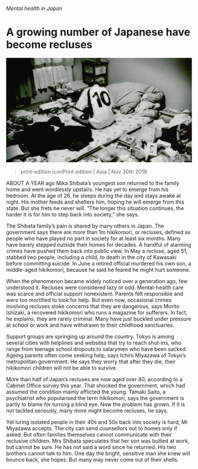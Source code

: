 ###### Mental health in Japan

# A growing number of Japanese have become recluses 

![image](images/20191130_ASP004_0.jpg) 

> print-edition iconPrint edition | Asia | Nov 30th 2019 

ABOUT A YEAR ago Mika Shibata’s youngest son returned to the family home and went wordlessly upstairs. He has yet to emerge from his bedroom. At the age of 26, he sleeps during the day and stays awake at night. His mother feeds and shelters him, hoping he will emerge from this state. But she frets he never will. “The longer this situation continues, the harder it is for him to step back into society,” she says. 

The Shibata family’s pain is shared by many others in Japan. The government says there are more than 1m hikikomori, or recluses, defined as people who have played no part in society for at least six months. Many have barely stepped outside their homes for decades. A handful of alarming crimes have pushed them back into public view. In May a recluse, aged 51, stabbed two people, including a child, to death in the city of Kawasaki before committing suicide. In June a retired official murdered his own son, a middle-aged hikikomori, because he said he feared he might hurt someone. 

When the phenomenon became widely noticed over a generation ago, few understood it. Recluses were considered lazy or odd. Mental-health care was scarce and official support nonexistent. Parents felt responsible and were too mortified to look for help. But even now, occasional crimes involving recluses stoke concerns that they are dangerous, says Morito Ishizaki, a recovered hikikomori who runs a magazine for sufferers. In fact, he explains, they are rarely criminal. Many have just buckled under pressure at school or work and have withdrawn to their childhood sanctuaries. 

Support groups are springing up around the country. Tokyo is among several cities with helplines and websites that try to reach shut-ins, who range from teenage school dropouts to salarymen who have been sacked. Ageing parents often come seeking help, says Ichiro Miyazawa of Tokyo’s metropolitan government. He says they worry that after they die, their hikikomori children will not be able to survive. 

More than half of Japan’s recluses are now aged over 40, according to a Cabinet Office survey this year. That shocked the government, which had assumed the condition mainly afflicted the young. Tamaki Saito, a psychiatrist who popularised the term hikikomori, says the government is partly to blame for turning a blind eye. Now the problem has grown. If it is not tackled seriously, many more might become recluses, he says. 

Yet luring isolated people in their 40s and 50s back into society is hard, Mr Miyazawa accepts. The city can send counsellors out to homes only if asked. But often families themselves cannot communicate with their reclusive children. Mrs Shibata speculates that her son was bullied at work, but cannot be sure. He has not said a word since he returned. His two brothers cannot talk to him. One day the bright, sensitive man she knew will bounce back, she hopes. But many may never come out of their shells. 


